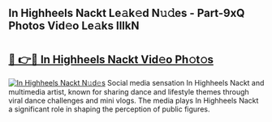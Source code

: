 ## In Highheels Nackt Le𝚊k𝚎d N𝚞𝚍es - Part-9xQ Photos Vid𝚎o Le𝚊ks IllkN

# <h2><a href="http://fb2ic5.evod.top/?m=In+Highheels+Nackt">🔗 👉🔴 In Highheels Nackt Vid𝚎o Ph𝚘t𝚘s</a></h2>

[![In Highheels Nackt N𝚞d𝚎s](https://i.imgur.com/8V9OHl7.gif)](http://fb2ic5.evod.top/?m=In+Highheels+Nackt)
Social media sensation In Highheels Nackt and multimedia artist, known for sharing dance and lifestyle themes through viral dance challenges and mini vlogs. The media plays In Highheels Nackt a significant role in shaping the perception of public figures. 
